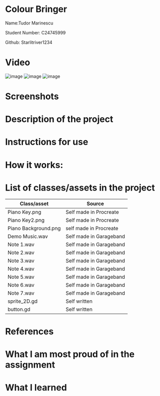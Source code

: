 # Colour Bringer


Name:Tudor Marinescu

Student Number: C24745999

Github: Starlitriver1234

# Video
![image](https://github.com/user-attachments/assets/6bad8b3e-3dda-48d6-873f-071979be7277)
![image](https://github.com/user-attachments/assets/3f1724a4-d32e-41ac-8001-8d287bc097da)
![image](https://github.com/user-attachments/assets/66191802-32db-4f8a-b97d-324c6719edfd)





# Screenshots



# Description of the project



# Instructions for use



# How it works:



# List of classes/assets in the project


| Class/asset | Source |
|-----------|-----------|
| Piano Key.png | Self made in Procreate |
| Piano Key2.png | Self made in Procreate |
| Piano Background.png | self made in Procreate |
| Demo Music.wav | Self made in Garageband |
| Note 1.wav | Self made in Garageband |
| Note 2.wav | Self made in Garageband |
| Note 3.wav | Self made in Garageband |
| Note 4.wav | Self made in Garageband |
| Note 5.wav | Self made in Garageband |
| Note 6.wav | Self made in Garageband |
| Note 7.wav | Self made in Garageband |
| sprite_2D.gd | Self written |
| button.gd | Self written |


# References


# What I am most proud of in the assignment




# What I learned

